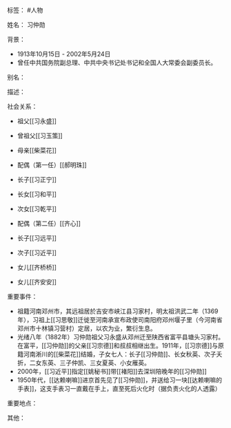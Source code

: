 标签： #人物

姓名：
习仲勋

背景：
- 1913年10月15日 - 2002年5月24日
- 曾任中共国务院副总理、中共中央书记处书记和全国人大常委会副委员长。

别名：

描述：

社会关系：
- 祖父[[习永盛]]
- 曾祖父[[习玉策]]
- 母亲[[柴菜花]]
- 配偶（第一任）[[郝明珠]]
- 长子[[习正宁]]
- 长女[[习和平]]
- 次女[[习乾平]]

- 配偶（第二任）[[齐心]]
- 长子[[习远平]]
- 次子[[习近平]]
- 女儿[[齐桥桥]]
- 女儿[[齐安安]]

重要事件：
- 祖籍河南邓州市，其远祖居於吉安市峡江县习家村，明太祖洪武二年（1369年），习祖上[[习思敬]]迁徙至河南承宣布政使司南阳府邓州堰子里（今河南省邓州市十林镇习营村）定居，以农为业，繁衍生息。
- 光绪八年（1882年）习仲勋祖父习永盛从邓州迁至陕西省富平县塘头习家村。在富平，[[习仲勋]]的父亲[[习宗德]]和叔叔相继出生。1911年，[[习宗德]]与原籍河南淅川的[[柴菜花]]结婚，子女七人：长子[[习仲勋]]、长女秋英、次子夭折，二女东英、三子仲凯、三女夏英、小女雁英。
- 2000年，[[习近平]]指定[[姚秘书]]带[[褚阳]]去深圳陪晚年的[[习仲勋]]
- 1950年代，[[达赖喇嘛]]进京首先见了[[习仲勋]]，并送给习一块[[达赖喇嘛的手表]]，这支手表习一直戴在手上，直至死后火化时（据负责火化的人透露）

重要地点：

其他：
